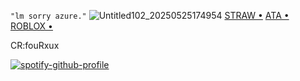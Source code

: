   
`"lm sorry azure."`
![Untitled102_20250525174954](https://github.com/user-attachments/assets/dbcf08d2-1e00-42db-8327-16cffc844d8a)
   [STRAW •](https://janedoeefann.straw.page/) [ATA •](https://zemeah777.atabook.org/) [ROBLOX •](https://www.roblox.com/users/2005761045/profile?friendshipSourceType=PlayerSearch) 
  <body></body> CR:fouRxux 
   
 [![spotify-github-profile](https://spotify-github-profile.kittinanx.com/api/view?uid=31aolntofja7eezo74jmie3eaa6e&cover_image=true&theme=novatorem&show_offline=false&background_color=121212&interchange=false&bar_color=ffffff&bar_color_cover=false)](https://github.com/kittinan/spotify-github-profile) 
 
